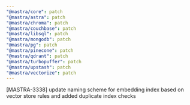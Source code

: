 ```yaml
---
"@mastra/core": patch
"@mastra/astra": patch
"@mastra/chroma": patch
"@mastra/couchbase": patch
"@mastra/libsql": patch
"@mastra/mongodb": patch
"@mastra/pg": patch
"@mastra/pinecone": patch
"@mastra/qdrant": patch
"@mastra/turbopuffer": patch
"@mastra/upstash": patch
"@mastra/vectorize": patch
---
```


[MASTRA-3338] update naming scheme for embedding index based on vector store rules and added duplicate index checks
